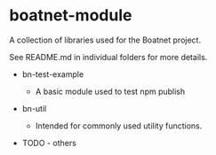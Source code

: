 # boatnet-module

A collection of libraries used for the Boatnet project. 

See README.md in individual folders for more details.

* bn-test-example
    * A basic module used to test npm publish
* bn-util
   * Intended for commonly used utility functions.

* TODO - others
